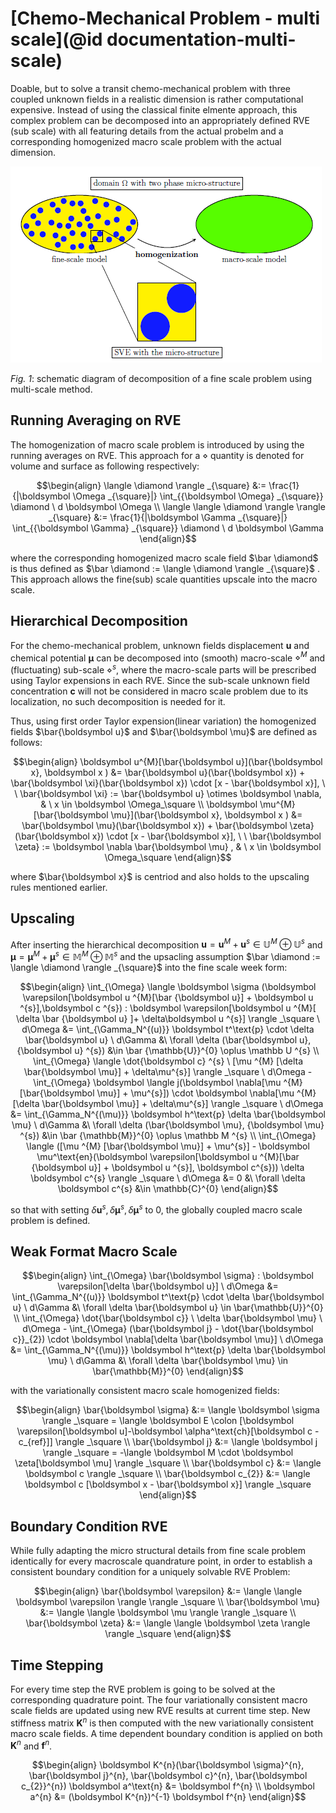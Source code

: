 # [Chemo-Mechanical Problem - multi scale](@id documentation-multi-scale)
Doable, but to solve a transit chemo-mechanical problem with three coupled unknown fields in a realistic dimension is rather computational expensive. Instead of using the classical finite elmente approach, this complex problem can be decomposed into an appropriately defined RVE (sub scale) with all featuring details from the actual probelm and a corresponding homogenized macro scale problem with the actual dimension.

![alt text](image.png)

*Fig. 1*: schematic diagram of decomposition of a fine scale problem using multi-scale method. 

## Running Averaging on RVE
The homogenization of macro scale problem is introduced by using the running averages on RVE. This approach for a $\diamond$ quantity is denoted for volume and surface as following respectively:

```math
\begin{align}
\langle \diamond \rangle _{\square} &:= \frac{1}{|\boldsymbol \Omega _{\square}|} \int_{{\boldsymbol \Omega} _{\square}} \diamond \ d \boldsymbol \Omega

\\
\langle \langle \diamond \rangle \rangle _{\square} &:= \frac{1}{|\boldsymbol \Gamma _{\square}|} \int_{{\boldsymbol \Gamma} _{\square}} \diamond \ d \boldsymbol \Gamma
\end{align}
```
where the corresponding homogenized macro scale field $\bar \diamond$ is thus defined as $\bar \diamond := \langle \diamond \rangle _{\square}$ . This approach allows the fine(sub) scale quantities upscale into the macro scale.

## Hierarchical Decomposition
For the chemo-mechanical problem, unknown fields displacement $\boldsymbol u$ and chemical potential $\boldsymbol \mu$ can be decomposed into (smooth) macro-scale $\diamond ^{M}$ and (fluctuating) sub-scale $\diamond ^{s}$, where the macro-scale parts will be prescribed using Taylor expensions in each RVE. Since the sub-scale unknown field concentration $\boldsymbol c$ will not be considered in macro scale problem due to its localization, no such decomposition is needed for it.

Thus, using first order Taylor expension(linear variation) the homogenized fields $\bar{\boldsymbol u}$ and $\bar{\boldsymbol \mu}$ are defined as follows:

```math
\begin{align}
\boldsymbol u^{M}[\bar{\boldsymbol u}](\bar{\boldsymbol x}, \boldsymbol x ) &= \bar{\boldsymbol u}(\bar{\boldsymbol x}) + \bar{\boldsymbol \xi}(\bar{\boldsymbol x}) \cdot [x - \bar{\boldsymbol x}], \ \ \bar{\boldsymbol \xi} := \bar{\boldsymbol u}  \otimes \boldsymbol \nabla, & \ x \in \boldsymbol \Omega_\square

\\

\boldsymbol \mu^{M}[\bar{\boldsymbol \mu}](\bar{\boldsymbol x}, \boldsymbol x ) &= \bar{\boldsymbol \mu}(\bar{\boldsymbol x}) + \bar{\boldsymbol \zeta}(\bar{\boldsymbol x}) \cdot [x - \bar{\boldsymbol x}], \ \ \bar{\boldsymbol \zeta} := \boldsymbol \nabla \bar{\boldsymbol \mu}  , & \ x \in \boldsymbol \Omega_\square
\end{align}
```
where $\bar{\boldsymbol x}$ is centriod and also holds to the upscaling rules mentioned earlier.

## Upscaling
After inserting the hierarchical decomposition $\boldsymbol u = \boldsymbol u ^{M} + \boldsymbol u ^{s} \in \mathbb U ^{M} \oplus \mathbb U ^{s}$ and $\boldsymbol \mu = \boldsymbol \mu ^{M} + \boldsymbol \mu ^{s} \in \mathbb M ^{M} \oplus \mathbb M ^{s}$ and the upsacling assumption $\bar \diamond := \langle \diamond \rangle _{\square}$ into the fine scale week form:

```math
\begin{align}
\int_{\Omega} \langle \boldsymbol \sigma (\boldsymbol \varepsilon[\boldsymbol u ^{M}[\bar {\boldsymbol u}] + \boldsymbol u ^{s}],\boldsymbol c ^{s}) : \boldsymbol \varepsilon[\boldsymbol u ^{M}[ \delta \bar {\boldsymbol u} ]+ \delta\boldsymbol u ^{s}] \rangle _\square \ d\Omega  &=  \int_{\Gamma_N^{(u)}} \boldsymbol t^\text{p} \cdot \delta \bar{\boldsymbol u} \ d\Gamma
&\
\forall \delta (\bar{\boldsymbol u}, {\boldsymbol u} ^{s}) &\in \bar {\mathbb{U}}^{0} \oplus \mathbb U ^{s}
\\
\int_{\Omega} \langle \dot{\boldsymbol c} ^{s} \ [\mu ^{M} [\delta \bar{\boldsymbol \mu}] + \delta\mu^{s}] \rangle _\square \ d\Omega - \int_{\Omega} \boldsymbol \langle j(\boldsymbol \nabla[\mu ^{M} [\bar{\boldsymbol \mu}] + \mu^{s}]) \cdot \boldsymbol \nabla[\mu ^{M} [\delta \bar{\boldsymbol \mu}] + \delta\mu^{s}] \rangle _\square \ d\Omega
&=  \int_{\Gamma_N^{(\mu)}} \boldsymbol h^\text{p} \delta \bar{\boldsymbol \mu} \ d\Gamma
&\
\forall \delta (\bar{\boldsymbol \mu}, {\boldsymbol \mu} ^{s}) &\in \bar {\mathbb{M}}^{0} \oplus \mathbb M ^{s}
\\
\int_{\Omega} \langle ([\mu ^{M} [\bar{\boldsymbol \mu}] + \mu^{s}] - \boldsymbol \mu^\text{en}(\boldsymbol \varepsilon[\boldsymbol u ^{M}[\bar {\boldsymbol u}] + \boldsymbol u ^{s}], \boldsymbol c^{s})) \delta \boldsymbol c^{s} \rangle _\square \ d\Omega
&= 0
&\
\forall \delta \boldsymbol c^{s} &\in \mathbb{C}^{0}
\end{align}
```
so that with setting $\delta \boldsymbol u^{s}, \delta \boldsymbol \mu^{s}, \delta \boldsymbol \mu^{s}$ to 0, the globally coupled macro scale problem is defined.


## Weak Format Macro Scale
```math
\begin{align}
\int_{\Omega} \bar{\boldsymbol \sigma} : \boldsymbol \varepsilon[\delta \bar{\boldsymbol u}] \ d\Omega  &=  \int_{\Gamma_N^{(u)}} \boldsymbol t^\text{p} \cdot \delta \bar{\boldsymbol u} \ d\Gamma
&\
\forall \delta \bar{\boldsymbol u} \in \bar{\mathbb{U}}^{0}
\\
\int_{\Omega} \dot{\bar{\boldsymbol c}} \ \delta \bar{\boldsymbol \mu} \ d\Omega - \int_{\Omega} (\bar{\boldsymbol j} - \dot{\bar{\boldsymbol c}}_{2}) \cdot \boldsymbol \nabla[\delta \bar{\boldsymbol \mu}] \ d\Omega
&=  \int_{\Gamma_N^{(\mu)}} \boldsymbol h^\text{p} \delta \bar{\boldsymbol \mu} \ d\Gamma
&\
\forall \delta \bar{\boldsymbol \mu} \in \bar{\mathbb{M}}^{0}
\end{align}
```

with the variationally consistent macro scale homogenized fields:

```math
\begin{align}
    \bar{\boldsymbol \sigma} &:= \langle \boldsymbol \sigma \rangle _\square = \langle \boldsymbol E \colon [\boldsymbol \varepsilon[\boldsymbol u]-\boldsymbol \alpha^\text{ch}[\boldsymbol c - c_{ref}]] \rangle _\square
\\
    \bar{\boldsymbol j} &:= \langle \boldsymbol j \rangle _\square = -\langle \boldsymbol M \cdot \boldsymbol \zeta[\boldsymbol \mu] \rangle _\square
\\
    \bar{\boldsymbol c} &:= \langle \boldsymbol c \rangle _\square
\\
    \bar{\boldsymbol c_{2}} &:= \langle \boldsymbol c [\boldsymbol x - \bar{\boldsymbol x}] \rangle _\square
\end{align}
```
## Boundary Condition RVE
While fully adapting the micro structural details from fine scale problem identically for every macroscale quandrature point, in order to establish a consistent boundary condition for a uniquely solvable RVE Problem:

```math
\begin{align}
    \bar{\boldsymbol \varepsilon} &:= \langle \langle \boldsymbol \varepsilon \rangle \rangle _\square 
\\
    \bar{\boldsymbol \mu} &:= \langle \langle \boldsymbol \mu \rangle \rangle _\square
\\
    \bar{\boldsymbol \zeta} &:= \langle \langle \boldsymbol \zeta \rangle \rangle _\square
\end{align}
```

## Time Stepping
For every time step the RVE problem is going to be solved at the corresponding quadrature point. The four variationally consistent macro scale fields are updated using new RVE results at current time step. New stiffness matrix $\boldsymbol K^{n}$ is then computed with the new variationally consistent macro scale fields. A time dependent boundary condition is applied on both $\boldsymbol K^{n}$ and $\boldsymbol f^{n}$.

```math
\begin{align}

\boldsymbol K^{n}(\bar{\boldsymbol \sigma}^{n}, 
    \bar{\boldsymbol j}^{n}, \bar{\boldsymbol c}^{n}, \bar{\boldsymbol c_{2}}^{n}) \boldsymbol a^\text{n} &= \boldsymbol f^{n}
\\
\boldsymbol a^{n} &= (\boldsymbol K^{n})^{-1} \boldsymbol f^{n}

\end{align}
```